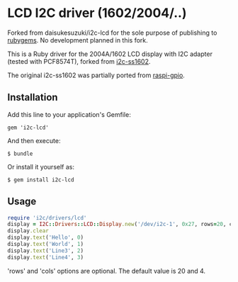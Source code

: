 # LCD I2C driver (1602/2004/..)

Forked from daisukesuzuki/i2c-lcd for the sole purpose of publishing to
[rubygems](https://rubygems.org/gems/i2c-lcd). No development planned
in this fork.

This is a Ruby driver for the 2004A/1602 LCD display with I2C adapter
(tested with PCF8574T),
forked from [i2c-ss1602](https://github.com/nerab/i2c-ss1602).

The original i2c-ss1602 was partially ported from [raspi-gpio](https://github.com/paulbarber/raspi-gpio/blob/master/lcd_display.py).

## Installation

Add this line to your application's Gemfile:

```
gem 'i2c-lcd'
```

And then execute:

```
$ bundle
```

Or install it yourself as:

```
$ gem install i2c-lcd
```

## Usage

```ruby
require 'i2c/drivers/lcd'
display = I2C::Drivers::LCD::Display.new('/dev/i2c-1', 0x27, rows=20, cols=4)
display.clear
display.text('Hello', 0)
display.text('World', 1)
display.text('Line3', 2)
display.text('Line4', 3)
```

'rows' and 'cols' options are optional. The default value is 20 and 4.
